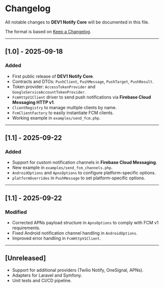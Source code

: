 # Changelog

All notable changes to **DEV1 Notify Core** will be documented in this file.

The format is based on [Keep a Changelog](https://keepachangelog.com/en/1.0.0/).

---

## [1.0] - 2025-09-18
### Added
- First public release of **DEV1 Notify Core**.
- Contracts and DTOs: `PushClient`, `PushMessage`, `PushTarget`, `PushResult`.
- Token provider: `AccessTokenProvider` and `GoogleServiceAccountTokenProvider`.
- `FcmHttpV1Client` driver to send push notifications via **Firebase Cloud Messaging HTTP v1**.
- `ClientRegistry` to manage multiple clients by name.
- `FcmClientFactory` to easily instantiate FCM clients.
- Working example in `examples/send_fcm.php`.

---

## [1.1] - 2025-09-22
### Added
- Support for custom notification channels in **Firebase Cloud Messaging**.
- New example in `examples/send_fcm_channels.php`.
- `AndroidOptions` and `ApnsOptions` to configure platform-specific options.
- `platformOverrides` in `PushMessage` to set platform-specific options.

---

## [1.1] - 2025-09-22
### Modified
- Corrected APNs payload structure in `ApnsOptions` to comply with FCM v1 requirements.
- Fixed Android notification channel handling in `AndroidOptions`.
- Improved error handling in `FcmHttpV1Client`.

---

## [Unreleased]
- Support for additional providers (Twilio Notify, OneSignal, APNs).
- Adapters for Laravel and Symfony.
- Unit tests and CI/CD pipeline.
